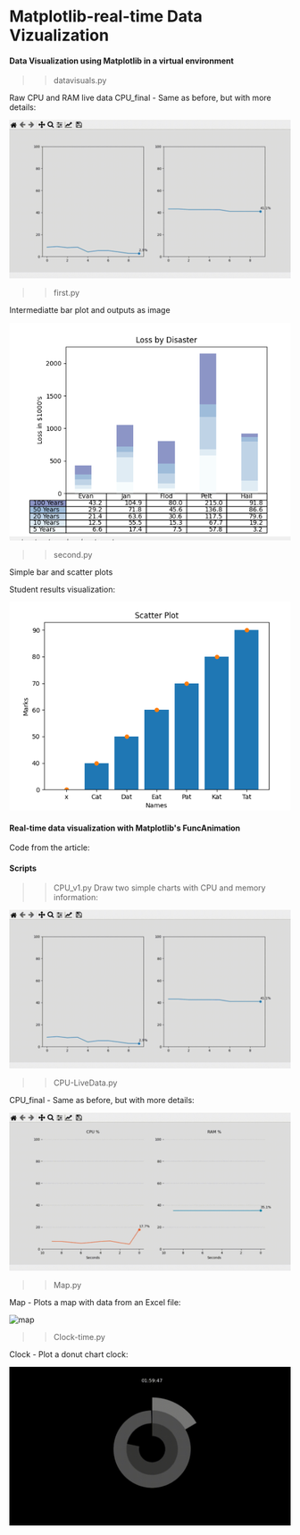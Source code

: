 # Matplotlib-real-time Data Vizualization

#### Data Visualization using Matplotlib in a virtual environment

>>datavisuals.py

Raw CPU and RAM live data
CPU_final - Same as before, but with more details:  

![cpu](resources/cpu_v1.gif)  


>>first.py

Intermediatte bar plot and outputs as image <br>  

![first](resources/first.PNG)  


>>second.py

Simple bar and scatter plots <br>  

Student results visualization:  

![second](resources/second.PNG)  





#### Real-time data visualization with Matplotlib's FuncAnimation

Code from the article:  


#### Scripts 

>>CPU_v1.py
Draw two simple charts with CPU and memory information:  

![cpu_v1](resources/cpu_v1.gif)  

>>CPU-LiveData.py

CPU_final - Same as before, but with more details: 

![cpu](resources/cpulivedata.gif)  

>>Map.py

Map - Plots a map with data from an Excel file:  

![map](resources/map.gif)  

>>Clock-time.py

Clock - Plot a donut chart clock:  

![clock](resources/clocktime.gif)  

